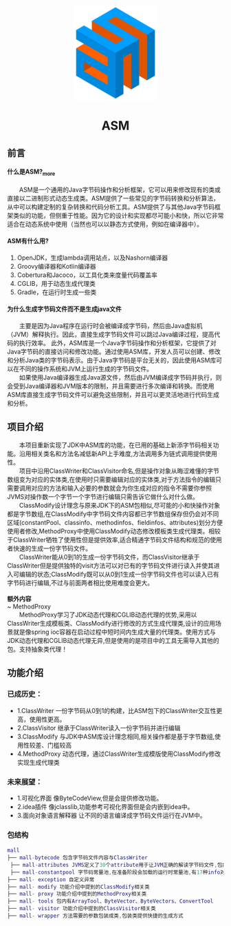 <p align="center">
    <img width="200" src="src/main/resources/02182936_XNdd.png">
</p>
<h1 align="center">ASM</h1>
<h2>前言</h2>
<h4>什么是ASM?<a href="https://www.jianshu.com/p/6ec7846edf07"><sub>more</sub></a></h4>
<div>
    &emsp;&emsp;ASM是一个通用的Java字节码操作和分析框架，它可以用来修改现有的类或直接以二进制形式动态生成类。ASM提供了一些常见的字节码转换和分析算法，从中可以构建定制的复杂转换和代码分析工具。ASM提供了与其他Java字节码框架类似的功能，但侧重于性能。因为它的设计和实现都尽可能小和快，所以它非常适合在动态系统中使用（当然也可以以静态方式使用，例如在编译器中）。
</div>
<h4>ASM有什么用?</h4>
<ol>
    <li>OpenJDK，生成lambda调用站点，以及Nashorn编译器</li>
    <li>Groovy编译器和Kotlin编译器</li>
    <li>Cobertura和Jacoco，以工具化类来度量代码覆盖率</li>
    <li>CGLIB，用于动态生成代理类</li>
    <li>Gradle，在运行时生成一些类</li>
</ol>
<h4>为什么生成字节码文件而不是生成java文件</h4>
<div>
&emsp;&emsp;主要是因为Java程序在运行时会被编译成字节码，然后由Java虚拟机（JVM）解释执行。因此，直接生成字节码文件可以跳过Java编译过程，提高代码的执行效率。
此外，ASM库是一个Java字节码操作和分析框架，它提供了对Java字节码的直接访问和修改功能。通过使用ASM库，开发人员可以创建、修改和分析Java类的字节码表示。由于Java字节码是平台无关的，因此使用ASM库可以在不同的操作系统和JVM上运行生成的字节码文件。
</div>
<div>
&emsp;&emsp;如果使用Java编译器生成Java源文件，然后由JVM编译成字节码并执行，则会受到Java编译器和JVM版本的限制，并且需要进行多次编译和转换。而使用ASM库直接生成字节码文件可以避免这些限制，并且可以更灵活地进行代码生成和分析。
</div>

## 项目介绍
<div>&emsp;&emsp;本项目重新实现了JDK中ASM库的功能，在已用的基础上新添字节码相关功能。沿用相关类名和方法名减低新API上手难度,方法调用多为链式调用提供使用性。</div>
<div>&emsp;&emsp;项目中沿用ClassWriter和ClassVisitor命名,但是操作对象从晦涩难懂的字节数组变为对应的实体类,在使用时只需要编辑对应的实体类,对于方法指令的编辑只需要调用对应的方法和输入必要的参数就会为你生成对应的指令不需要你参照JVMS对操作数一个字节一个字节进行编辑只需告诉它做什么对什么做。</div>
<div>&emsp;&emsp;ClassModify设计理念与原来JDK下的ASM包相似,尽可能的小和快操作对象都是字节数组,在ClassModify中字节码文件内容都已字节数组保存但仍会对不同区域(constantPool、classinfo、methodinfos、fieldinfos、attributes)划分方便使用者修改,MethodProxy中使用ClassModify动态修改模板类生成代理类。相较于ClassWriter牺牲了使用性但是提供效率,适合精通字节码文件结构和规范的使用者快速的生成一份字节码文件。</div>
<div>&emsp;&emsp;ClassWriter能从0到1的生成一份字节码文件，而ClassVisitor继承于ClassWriter但是提供独特的visit方法可以对已有的字节码文件进行读入并使其进入可编辑的状态;ClassModify既可以从0到1生成一份字节码文件也可以读入已有字节码进行编辑,不过与前面两者相比使用难度会更大。</div>
<br>
<div>
    <b>额外内容</b>
    <div>
        ~ MethodProxy
        <br>
        &emsp;&emsp;MethodProxy学习了JDK动态代理和CGLIB动态代理的优势,采用以ClassWriter生成模板类、ClassModify进行修改的方式生成代理类,设计的应用场景就是像spring ioc容器在启动过程中短时间内生成大量的代理类。使用方式与JDK动态代理和CGLIB动态代理无异,但是使用的是项目中的工具无需导入其他的包。支持抽象类代理！
    </div>
</div>

## 功能介绍
### 已成历史：
 - 1.ClassWriter 一份字节码从0到1的构建，比ASM包下的ClassWriter交互性更高，使用性更高。
 - 2.ClassVisitor 继承于ClassWriter读入一份字节码并进行编辑
 - 3.ClassModify 与JDK中ASM库设计理念相同,相关操作都是基于字节数组,使用性较差、门槛较高
 - 4.MethodProxy 动态代理，通过ClassWriter生成模版使用ClassModify修改实现生成代理类
### 未来展望：
 - 1.可视化界面 像ByteCodeView,但是会提供修改功能。
 - 2.idea插件 像jclasslib,功能参考可视化界面但是会内嵌到idea中。
 - 3.面向对象语言解释器 让不同的语言编译成字节码文件运行在JVM中。
### 包结构
``` lua
mall
├── mall-bytecode 包含字节码文件内容与ClassWriter
 ├── mall-attributes JVMS定义了30个attribute用于让JVM正确的解读字节码文件,包内是对应的实体类
 ├── mall-constantpool 字节码常量池,在准备阶段会加载的运行时常量池,有17种info对应不同的功能
├── mall- exception 自定义异常
├── mall- modify 功能介绍中提到的ClassModify相关类
├── mall- proxy 功能介绍中提到的MethodProxy相关类
├── mall- tools 包内有ArrayTool、ByteVector、ByteVectors、ConvertTool
├── mall- visitor 功能介绍中提到的ClassVisitor相关类
├── mall- wrapper 方法需要的参数包装成类,包装类提供快捷的生成方式

